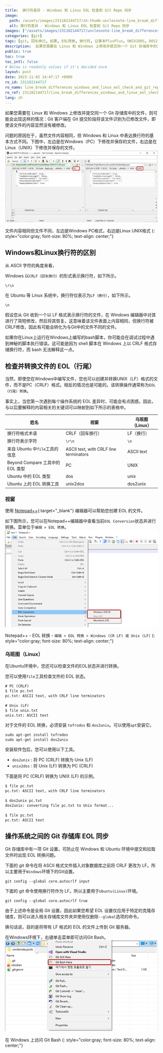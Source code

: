 ```yaml
---
title:  换行符差异 - Windows 和 Linux EOL 检查和 Git Repo 同步
image:
  path: /assets/images/231102144717/zh-thumb-unclesnote-line_break_differences_windows_and_linux_eol_check_and_git_repo_sync.png
  alt: 换行符差异 - Windows 和 Linux EOL 检查和 Git Repo 同步
images: ["/assets/images/231102144717/unclesnote-line_break_differences_windows_and_linux_eol_check_and_git_repo_sync-same_file_contents_but_different_files_on_the_left_is_windows_pc_format_and_on_the_right_is_linux_unix_format.png", "/assets/images/231102144717/unclesnote-line_break_differences_windows_and_linux_eol_check_and_git_repo_sync-notepad++-eol_conversion-edit_eol_conversion_windows_cr_lf_or_unix_lf.png", "/assets/images/231102144717/unclesnote-line_break_differences_windows_and_linux_eol_check_and_git_repo_sync-accessing_git_bash_on_windows.png"]
categories: [git]
tags: [git, 回车换行, 如果, EOL转换, 换行符, 记事本PlusPlus, UNIX2DOS, DOS2UNIX]
description:  如果您需要在 Linux 和 Windows 上修改并提交同一个 Git 存储库中的文件，则可能会出现这样的情况：Git 客户端在 Git 提交阶段将该文件识别为已修改文件，即使该文件的内容显然没有被修改。问题的原因在于，虽然文件内容相同，但 Windows 和 Linux 中表达换行符的基本方式不同。下图中，左边是
public: true
toc: true
toc_intl: false
# Below is readonly values if it's decided once
layout: post
date: 2023-11-02 14:47:17 +0900
ro_id: 231102144717
ro_name: line_break_differences_windows_and_linux_eol_check_and_git_repo_sync
ro_ref: 231102144717/line_break_differences_windows_and_linux_eol_check_and_git_repo_sync
lang: zh
---
```

如果您需要在 Linux 和 Windows 上修改并提交同一个 Git 存储库中的文件，则可能会出现这样的情况：Git 客户端在 Git 提交阶段将该文件识别为已修改文件，即使该文件的内容显然没有被修改。  

问题的原因在于，虽然文件内容相同，但 Windows 和 Linux 中表达换行符的基本方式不同。下图中，左边是在Windows（PC）下修改并保存的文件，右边是在Linux（UNIX）下修改并保存的文件。  
![文件内容相同但文件不同，左边是Windows PC格式，右边是Linux UNIX格式](/assets/images/231102144717/unclesnote-line_break_differences_windows_and_linux_eol_check_and_git_repo_sync-same_file_contents_but_different_files_on_the_left_is_windows_pc_format_and_on_the_right_is_linux_unix_format.png)  

文件内容相同但文件不同，左边是Windows PC格式，右边是Linux UNIX格式
{: style="color:gray; font-size: 80%; text-align: center;"}

## Windows和Linux换行符的区别
从 ASCII 字符的角度来看，  

Windows 以`CRLF（回车换行）`的形式表示换行符，如下所示。  

```text
\r\n
```
在 Ubuntu 等 Linux 系统中，换行符仅表示为`LF（换行）`，如下所示。  

```text
\n
```
假设您从 Git 收到一个以 LF 格式表示换行符的文件，在 Windows 编辑器中对其进行了简短修改，然后将其恢复。这意味着该文件表面上内容相同，但换行符被CRLF修改，因此有可能会转化为与Git中的文件不同的文件。  

如果你在Linux上运行在Windows上编写的bash脚本，你可能会在调试过程中遇到神秘的脚本执行错误。这可能是因为 shell 脚本在 Windows 上以 CRLF 格式存储换行符，而 bash 无法解释这一点。  
## 检查并转换文件的 EOL（行尾）
当然，即使您在Windows中编写文件，您也可以创建并转换UNIX（LF）格式的文件，而不是PC（CRLF）格式。相反的情况也是可能的。该转换操作通常称为`EOL（行尾）转换`。  

事实上，当您第一次遇到每个操作系统的 EOL 差异时，可能会有点困惑。因此，与以后要解释的内容相关的关键词可以映射到如下所示的表格中。  

|姓名|视窗|乌班图（Linux）|
| ------------------------------------------ | ---------------------------------------- | -------------- |
|换行符格式术语|CRLF（回车换行）|LF（换行）|
|换行符表示字符|`\r\n`|`\n`|
|来自 Ubuntu 中`file`工具的信息|ASCII text, with CRLF line terminators|ASCII text|
|Beyond Compare 工具中的 EOL 类型|PC|UNIX|
|Ubuntu 中的 EOL 类型|dos|unix|
|Ubuntu 上的 EOL 转换工具|unix2dos|dos2unix|

### 视窗
使用 [Notepad++](https://notepad-plus-plus.org/downloads){:target="_blank"} 编辑器可以帮助您创建 EOL 的文件。  

如下图所示，您可以在Notepad++编辑器中查看当前`EOL Conversion`状态并进行转换。菜单位于`编辑 > EOL 转换`。  
![Notepad++ - EOL 转换 - `编辑 > EOL 转换 > Windows (CR LF) 或 Unix (LF)`](/assets/images/231102144717/unclesnote-line_break_differences_windows_and_linux_eol_check_and_git_repo_sync-notepad++-eol_conversion-edit_eol_conversion_windows_cr_lf_or_unix_lf.png)  

Notepad++ - EOL 转换 - `编辑 > EOL 转换 > Windows (CR LF) 或 Unix (LF)`
{: style="color:gray; font-size: 80%; text-align: center;"}

### 乌班图（Linux）
在Ubuntu环境中，您还可以检查文件的EOL状态并进行转换。  

您可以使用`file`工具检查文件的 EOL 状态。  

```shell
# PC (CRLF)
$ file pc.txt 
pc.txt: ASCII text, with CRLF line terminators

# Unix (LF)
$ file unix.txt 
unix.txt: ASCII text
```
对于文件的 EOL 转换，必须安装 `tofrodos` 和 `dos2unix`。可以使用`apt`安装它。  

```shell
sudo apt-get install tofrodos
sudo apt-get install dos2unix
```
安装软件包后，您可以使用以下工具。  
- `dos2unix` : 将 PC (CRLF) 转换为 Unix (LF)
- `unix2dos` : 将 Unix (LF) 转换为 PC (CRLF)

下面是将 PC (CRLF) 转换为 UNIX (LF) 的示例。  

```shell
$ file pc.txt 
pc.txt: ASCII text, with CRLF line terminators

$ dos2unix pc.txt 
dos2unix: converting file pc.txt to Unix format...

$ file pc.txt 
pc.txt: ASCII text

```
## 操作系统之间的 Git 存储库 EOL 同步
Git 存储库中有一项 Git 设置，可防止在 Windows 和 Ubuntu 环境中提交和拉取文件时出现 EOL 转换问题。  

下面的 git 命令在将 ASCII 格式文件插入对象数据库之前将 CRLF 更改为 LF。所以主要用于`Windows`环境下的Git设置。  

```shell
git config --global core.autocrlf input 
```
下面的 git 命令使用换行符作为 LF。所以主要用于`Ubuntu(Linux)`环境。  

```shell
git config --global core.autocrlf true
```
由于上述命令是全局 Git 设置，因此如果您希望 EOL 设置仅应用于特定的克隆存储库，则可以进入相关存储库文件夹并使用仅删除`--global`选项的命令。  

换句话说，目的是将带有 LF 格式的 EOL 的文件上传到 Git 服务器。  

在Windows环境下，右键单击菜单即可访问Git Bash。  
![在 Windows 上访问 Git Bash](/assets/images/231102144717/unclesnote-line_break_differences_windows_and_linux_eol_check_and_git_repo_sync-accessing_git_bash_on_windows.png)  

在 Windows 上访问 Git Bash
{: style="color:gray; font-size: 80%; text-align: center;"}

